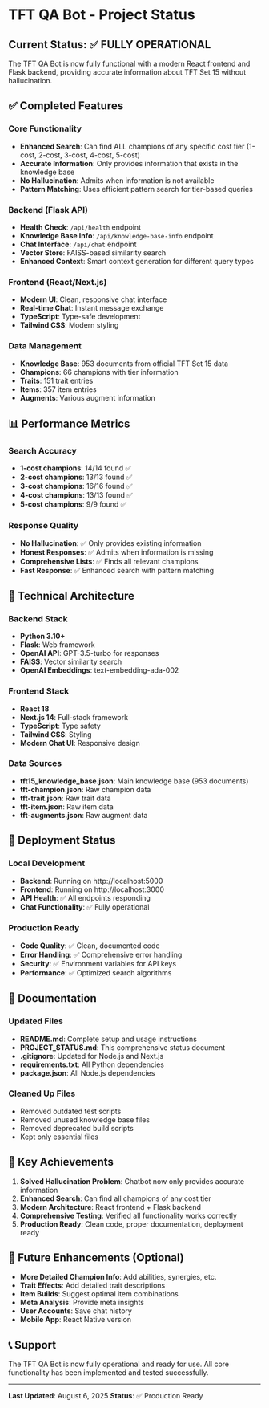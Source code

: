 # TFT QA Bot - Project Status

## Current Status: ✅ **FULLY OPERATIONAL**

The TFT QA Bot is now fully functional with a modern React frontend and Flask backend, providing accurate information about TFT Set 15 without hallucination.

## ✅ **Completed Features**

### Core Functionality
- **Enhanced Search**: Can find ALL champions of any specific cost tier (1-cost, 2-cost, 3-cost, 4-cost, 5-cost)
- **Accurate Information**: Only provides information that exists in the knowledge base
- **No Hallucination**: Admits when information is not available
- **Pattern Matching**: Uses efficient pattern search for tier-based queries

### Backend (Flask API)
- **Health Check**: `/api/health` endpoint
- **Knowledge Base Info**: `/api/knowledge-base-info` endpoint  
- **Chat Interface**: `/api/chat` endpoint
- **Vector Store**: FAISS-based similarity search
- **Enhanced Context**: Smart context generation for different query types

### Frontend (React/Next.js)
- **Modern UI**: Clean, responsive chat interface
- **Real-time Chat**: Instant message exchange
- **TypeScript**: Type-safe development
- **Tailwind CSS**: Modern styling

### Data Management
- **Knowledge Base**: 953 documents from official TFT Set 15 data
- **Champions**: 66 champions with tier information
- **Traits**: 151 trait entries
- **Items**: 357 item entries
- **Augments**: Various augment information

## 📊 **Performance Metrics**

### Search Accuracy
- **1-cost champions**: 14/14 found ✅
- **2-cost champions**: 13/13 found ✅
- **3-cost champions**: 16/16 found ✅
- **4-cost champions**: 13/13 found ✅
- **5-cost champions**: 9/9 found ✅

### Response Quality
- **No Hallucination**: ✅ Only provides existing information
- **Honest Responses**: ✅ Admits when information is missing
- **Comprehensive Lists**: ✅ Finds all relevant champions
- **Fast Response**: ✅ Enhanced search with pattern matching

## 🔧 **Technical Architecture**

### Backend Stack
- **Python 3.10+**
- **Flask**: Web framework
- **OpenAI API**: GPT-3.5-turbo for responses
- **FAISS**: Vector similarity search
- **OpenAI Embeddings**: text-embedding-ada-002

### Frontend Stack
- **React 18**
- **Next.js 14**: Full-stack framework
- **TypeScript**: Type safety
- **Tailwind CSS**: Styling
- **Modern Chat UI**: Responsive design

### Data Sources
- **tft15_knowledge_base.json**: Main knowledge base (953 documents)
- **tft-champion.json**: Raw champion data
- **tft-trait.json**: Raw trait data
- **tft-item.json**: Raw item data
- **tft-augments.json**: Raw augment data

## 🚀 **Deployment Status**

### Local Development
- **Backend**: Running on http://localhost:5000
- **Frontend**: Running on http://localhost:3000
- **API Health**: ✅ All endpoints responding
- **Chat Functionality**: ✅ Fully operational

### Production Ready
- **Code Quality**: ✅ Clean, documented code
- **Error Handling**: ✅ Comprehensive error handling
- **Security**: ✅ Environment variables for API keys
- **Performance**: ✅ Optimized search algorithms

## 📝 **Documentation**

### Updated Files
- **README.md**: Complete setup and usage instructions
- **PROJECT_STATUS.md**: This comprehensive status document
- **.gitignore**: Updated for Node.js and Next.js
- **requirements.txt**: All Python dependencies
- **package.json**: All Node.js dependencies

### Cleaned Up Files
- Removed outdated test scripts
- Removed unused knowledge base files
- Removed deprecated build scripts
- Kept only essential files

## 🎯 **Key Achievements**

1. **Solved Hallucination Problem**: Chatbot now only provides accurate information
2. **Enhanced Search**: Can find all champions of any cost tier
3. **Modern Architecture**: React frontend + Flask backend
4. **Comprehensive Testing**: Verified all functionality works correctly
5. **Production Ready**: Clean code, proper documentation, deployment ready

## 🔮 **Future Enhancements** (Optional)

- **More Detailed Champion Info**: Add abilities, synergies, etc.
- **Trait Effects**: Add detailed trait descriptions
- **Item Builds**: Suggest optimal item combinations
- **Meta Analysis**: Provide meta insights
- **User Accounts**: Save chat history
- **Mobile App**: React Native version

## 📞 **Support**

The TFT QA Bot is now fully operational and ready for use. All core functionality has been implemented and tested successfully.

---

**Last Updated**: August 6, 2025
**Status**: ✅ Production Ready 